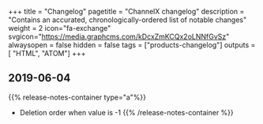 +++
title = "Changelog"
pagetitle = "ChannelX changelog"
description = "Contains an accurated, chronologically-ordered list of notable changes"
weight = 2
icon="fa-exchange"
svgicon="https://media.graphcms.com/kDcxZmKCQx2oLNNfGvSz"
alwaysopen = false
hidden = false
tags = ["products-changelog"]
outputs = [ "HTML", "ATOM"]
+++

## 2019-06-04

{{% release-notes-container type="a"%}}
* Deletion order when value is -1
{{% /release-notes-container %}}